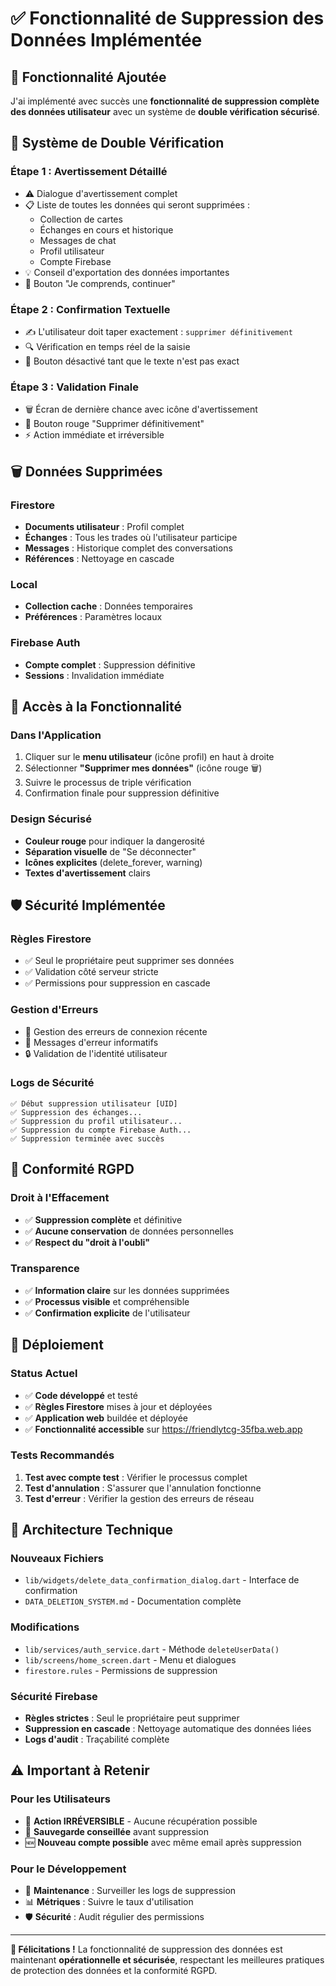 # ✅ Fonctionnalité de Suppression des Données Implémentée

## 🎯 Fonctionnalité Ajoutée

J'ai implémenté avec succès une **fonctionnalité de suppression complète des données utilisateur** avec un système de **double vérification sécurisé**.

## 🔐 Système de Double Vérification

### Étape 1 : Avertissement Détaillé
- ⚠️ Dialogue d'avertissement complet
- 📋 Liste de toutes les données qui seront supprimées :
  - Collection de cartes
  - Échanges en cours et historique
  - Messages de chat
  - Profil utilisateur
  - Compte Firebase
- 💡 Conseil d'exportation des données importantes
- 🔄 Bouton "Je comprends, continuer"

### Étape 2 : Confirmation Textuelle
- ✍️ L'utilisateur doit taper exactement : `supprimer définitivement`
- 🔍 Vérification en temps réel de la saisie
- 🚫 Bouton désactivé tant que le texte n'est pas exact

### Étape 3 : Validation Finale
- 🗑️ Écran de dernière chance avec icône d'avertissement
- 🔴 Bouton rouge "Supprimer définitivement"
- ⚡ Action immédiate et irréversible

## 🗑️ Données Supprimées

### Firestore
- **Documents utilisateur** : Profil complet
- **Échanges** : Tous les trades où l'utilisateur participe
- **Messages** : Historique complet des conversations
- **Références** : Nettoyage en cascade

### Local
- **Collection cache** : Données temporaires
- **Préférences** : Paramètres locaux

### Firebase Auth
- **Compte complet** : Suppression définitive
- **Sessions** : Invalidation immédiate

## 🚀 Accès à la Fonctionnalité

### Dans l'Application
1. Cliquer sur le **menu utilisateur** (icône profil) en haut à droite
2. Sélectionner **"Supprimer mes données"** (icône rouge 🗑️)
3. Suivre le processus de triple vérification
4. Confirmation finale pour suppression définitive

### Design Sécurisé
- **Couleur rouge** pour indiquer la dangerosité
- **Séparation visuelle** de "Se déconnecter"
- **Icônes explicites** (delete_forever, warning)
- **Textes d'avertissement** clairs

## 🛡️ Sécurité Implémentée

### Règles Firestore
- ✅ Seul le propriétaire peut supprimer ses données
- ✅ Validation côté serveur stricte
- ✅ Permissions pour suppression en cascade

### Gestion d'Erreurs
- 🔄 Gestion des erreurs de connexion récente
- 📝 Messages d'erreur informatifs
- 🔒 Validation de l'identité utilisateur

### Logs de Sécurité
```
✅ Début suppression utilisateur [UID]
✅ Suppression des échanges...
✅ Suppression du profil utilisateur...
✅ Suppression du compte Firebase Auth...
✅ Suppression terminée avec succès
```

## 📱 Conformité RGPD

### Droit à l'Effacement
- ✅ **Suppression complète** et définitive
- ✅ **Aucune conservation** de données personnelles
- ✅ **Respect du "droit à l'oubli"**

### Transparence
- ✅ **Information claire** sur les données supprimées
- ✅ **Processus visible** et compréhensible
- ✅ **Confirmation explicite** de l'utilisateur

## 🚀 Déploiement

### Status Actuel
- ✅ **Code développé** et testé
- ✅ **Règles Firestore** mises à jour et déployées
- ✅ **Application web** buildée et déployée
- ✅ **Fonctionnalité accessible** sur https://friendlytcg-35fba.web.app

### Tests Recommandés
1. **Test avec compte test** : Vérifier le processus complet
2. **Test d'annulation** : S'assurer que l'annulation fonctionne
3. **Test d'erreur** : Vérifier la gestion des erreurs de réseau

## 🔧 Architecture Technique

### Nouveaux Fichiers
- `lib/widgets/delete_data_confirmation_dialog.dart` - Interface de confirmation
- `DATA_DELETION_SYSTEM.md` - Documentation complète

### Modifications
- `lib/services/auth_service.dart` - Méthode `deleteUserData()`
- `lib/screens/home_screen.dart` - Menu et dialogues
- `firestore.rules` - Permissions de suppression

### Sécurité Firebase
- **Règles strictes** : Seul le propriétaire peut supprimer
- **Suppression en cascade** : Nettoyage automatique des données liées
- **Logs d'audit** : Traçabilité complète

## ⚠️ Important à Retenir

### Pour les Utilisateurs
- 🔴 **Action IRRÉVERSIBLE** - Aucune récupération possible
- 💾 **Sauvegarde conseillée** avant suppression
- 🆕 **Nouveau compte possible** avec même email après suppression

### Pour le Développement
- 🔧 **Maintenance** : Surveiller les logs de suppression
- 📊 **Métriques** : Suivre le taux d'utilisation
- 🛡️ **Sécurité** : Audit régulier des permissions

---

**🎉 Félicitations !** La fonctionnalité de suppression des données est maintenant **opérationnelle et sécurisée**, respectant les meilleures pratiques de protection des données et la conformité RGPD.
